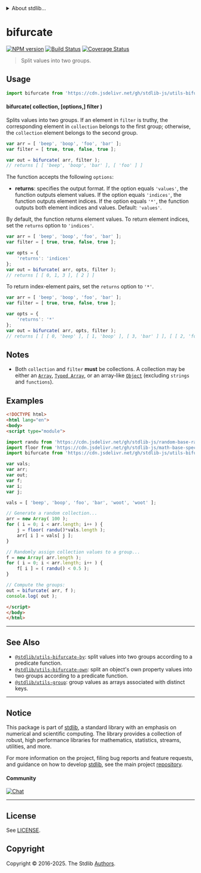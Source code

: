 <!--

@license Apache-2.0

Copyright (c) 2018 The Stdlib Authors.

Licensed under the Apache License, Version 2.0 (the "License");
you may not use this file except in compliance with the License.
You may obtain a copy of the License at

   http://www.apache.org/licenses/LICENSE-2.0

Unless required by applicable law or agreed to in writing, software
distributed under the License is distributed on an "AS IS" BASIS,
WITHOUT WARRANTIES OR CONDITIONS OF ANY KIND, either express or implied.
See the License for the specific language governing permissions and
limitations under the License.

-->


<details>
  <summary>
    About stdlib...
  </summary>
  <p>We believe in a future in which the web is a preferred environment for numerical computation. To help realize this future, we've built stdlib. stdlib is a standard library, with an emphasis on numerical and scientific computation, written in JavaScript (and C) for execution in browsers and in Node.js.</p>
  <p>The library is fully decomposable, being architected in such a way that you can swap out and mix and match APIs and functionality to cater to your exact preferences and use cases.</p>
  <p>When you use stdlib, you can be absolutely certain that you are using the most thorough, rigorous, well-written, studied, documented, tested, measured, and high-quality code out there.</p>
  <p>To join us in bringing numerical computing to the web, get started by checking us out on <a href="https://github.com/stdlib-js/stdlib">GitHub</a>, and please consider <a href="https://opencollective.com/stdlib">financially supporting stdlib</a>. We greatly appreciate your continued support!</p>
</details>

# bifurcate

[![NPM version][npm-image]][npm-url] [![Build Status][test-image]][test-url] [![Coverage Status][coverage-image]][coverage-url] <!-- [![dependencies][dependencies-image]][dependencies-url] -->

> Split values into two groups.

<!-- Section to include introductory text. Make sure to keep an empty line after the intro `section` element and another before the `/section` close. -->

<section class="intro">

</section>

<!-- /.intro -->

<!-- Package usage documentation. -->



<section class="usage">

## Usage

```javascript
import bifurcate from 'https://cdn.jsdelivr.net/gh/stdlib-js/utils-bifurcate@esm/index.mjs';
```

#### bifurcate( collection, \[options,] filter )

Splits values into two groups. If an element in `filter` is truthy, the corresponding element in `collection` belongs to the first group; otherwise, the `collection` element belongs to the second group.

```javascript
var arr = [ 'beep', 'boop', 'foo', 'bar' ];
var filter = [ true, true, false, true ];

var out = bifurcate( arr, filter );
// returns [ [ 'beep', 'boop', 'bar' ], [ 'foo' ] ]
```

The function accepts the following `options`:

-   **returns**: specifies the output format. If the option equals `'values'`, the function outputs element values. If the option equals `'indices'`, the function outputs element indices. If the option equals `'*'`, the function outputs both element indices and values. Default: `'values'`.

By default, the function returns element values. To return element indices, set the `returns` option to `'indices'`.

```javascript
var arr = [ 'beep', 'boop', 'foo', 'bar' ];
var filter = [ true, true, false, true ];

var opts = {
    'returns': 'indices'
};
var out = bifurcate( arr, opts, filter );
// returns [ [ 0, 1, 3 ], [ 2 ] ]
```

To return index-element pairs, set the `returns` option to `'*'`.

```javascript
var arr = [ 'beep', 'boop', 'foo', 'bar' ];
var filter = [ true, true, false, true ];

var opts = {
    'returns': '*'
};
var out = bifurcate( arr, opts, filter );
// returns [ [ [ 0, 'beep' ], [ 1, 'boop' ], [ 3, 'bar' ] ], [ [ 2, 'foo' ] ] ]
```

</section>

<!-- /.usage -->

<!-- Package usage notes. Make sure to keep an empty line after the `section` element and another before the `/section` close. -->

<section class="notes">

## Notes

-   Both `collection` and `filter` **must** be collections. A collection may be either an [`Array`][mdn-array], [`Typed Array`][mdn-typed-array], or an array-like [`Object`][mdn-object] (excluding `strings` and `functions`).

</section>

<!-- /.notes -->

<!-- Package usage examples. -->

<section class="examples">

## Examples

<!-- eslint no-undef: "error" -->

```html
<!DOCTYPE html>
<html lang="en">
<body>
<script type="module">

import randu from 'https://cdn.jsdelivr.net/gh/stdlib-js/random-base-randu@esm/index.mjs';
import floor from 'https://cdn.jsdelivr.net/gh/stdlib-js/math-base-special-floor@esm/index.mjs';
import bifurcate from 'https://cdn.jsdelivr.net/gh/stdlib-js/utils-bifurcate@esm/index.mjs';

var vals;
var arr;
var out;
var f;
var i;
var j;

vals = [ 'beep', 'boop', 'foo', 'bar', 'woot', 'woot' ];

// Generate a random collection...
arr = new Array( 100 );
for ( i = 0; i < arr.length; i++ ) {
    j = floor( randu()*vals.length );
    arr[ i ] = vals[ j ];
}

// Randomly assign collection values to a group...
f = new Array( arr.length );
for ( i = 0; i < arr.length; i++ ) {
    f[ i ] = ( randu() < 0.5 );
}

// Compute the groups:
out = bifurcate( arr, f );
console.log( out );

</script>
</body>
</html>
```

</section>

<!-- /.examples -->

<!-- Section to include cited references. If references are included, add a horizontal rule *before* the section. Make sure to keep an empty line after the `section` element and another before the `/section` close. -->

<section class="references">

</section>

<!-- /.references -->

<!-- Section for related `stdlib` packages. Do not manually edit this section, as it is automatically populated. -->

<section class="related">

* * *

## See Also

-   <span class="package-name">[`@stdlib/utils-bifurcate-by`][@stdlib/utils/bifurcate-by]</span><span class="delimiter">: </span><span class="description">split values into two groups according to a predicate function.</span>
-   <span class="package-name">[`@stdlib/utils-bifurcate-own`][@stdlib/utils/bifurcate-own]</span><span class="delimiter">: </span><span class="description">split an object's own property values into two groups according to a predicate function.</span>
-   <span class="package-name">[`@stdlib/utils-group`][@stdlib/utils/group]</span><span class="delimiter">: </span><span class="description">group values as arrays associated with distinct keys.</span>

</section>

<!-- /.related -->

<!-- Section for all links. Make sure to keep an empty line after the `section` element and another before the `/section` close. -->


<section class="main-repo" >

* * *

## Notice

This package is part of [stdlib][stdlib], a standard library with an emphasis on numerical and scientific computing. The library provides a collection of robust, high performance libraries for mathematics, statistics, streams, utilities, and more.

For more information on the project, filing bug reports and feature requests, and guidance on how to develop [stdlib][stdlib], see the main project [repository][stdlib].

#### Community

[![Chat][chat-image]][chat-url]

---

## License

See [LICENSE][stdlib-license].


## Copyright

Copyright &copy; 2016-2025. The Stdlib [Authors][stdlib-authors].

</section>

<!-- /.stdlib -->

<!-- Section for all links. Make sure to keep an empty line after the `section` element and another before the `/section` close. -->

<section class="links">

[npm-image]: http://img.shields.io/npm/v/@stdlib/utils-bifurcate.svg
[npm-url]: https://npmjs.org/package/@stdlib/utils-bifurcate

[test-image]: https://github.com/stdlib-js/utils-bifurcate/actions/workflows/test.yml/badge.svg?branch=main
[test-url]: https://github.com/stdlib-js/utils-bifurcate/actions/workflows/test.yml?query=branch:main

[coverage-image]: https://img.shields.io/codecov/c/github/stdlib-js/utils-bifurcate/main.svg
[coverage-url]: https://codecov.io/github/stdlib-js/utils-bifurcate?branch=main

<!--

[dependencies-image]: https://img.shields.io/david/stdlib-js/utils-bifurcate.svg
[dependencies-url]: https://david-dm.org/stdlib-js/utils-bifurcate/main

-->

[chat-image]: https://img.shields.io/gitter/room/stdlib-js/stdlib.svg
[chat-url]: https://app.gitter.im/#/room/#stdlib-js_stdlib:gitter.im

[stdlib]: https://github.com/stdlib-js/stdlib

[stdlib-authors]: https://github.com/stdlib-js/stdlib/graphs/contributors

[umd]: https://github.com/umdjs/umd
[es-module]: https://developer.mozilla.org/en-US/docs/Web/JavaScript/Guide/Modules

[deno-url]: https://github.com/stdlib-js/utils-bifurcate/tree/deno
[deno-readme]: https://github.com/stdlib-js/utils-bifurcate/blob/deno/README.md
[umd-url]: https://github.com/stdlib-js/utils-bifurcate/tree/umd
[umd-readme]: https://github.com/stdlib-js/utils-bifurcate/blob/umd/README.md
[esm-url]: https://github.com/stdlib-js/utils-bifurcate/tree/esm
[esm-readme]: https://github.com/stdlib-js/utils-bifurcate/blob/esm/README.md
[branches-url]: https://github.com/stdlib-js/utils-bifurcate/blob/main/branches.md

[stdlib-license]: https://raw.githubusercontent.com/stdlib-js/utils-bifurcate/main/LICENSE

[mdn-array]: https://developer.mozilla.org/en-US/docs/Web/JavaScript/Reference/Global_Objects/Array

[mdn-typed-array]: https://developer.mozilla.org/en-US/docs/Web/JavaScript/Reference/Global_Objects/TypedArray

[mdn-object]: https://developer.mozilla.org/en-US/docs/Web/JavaScript/Reference/Global_Objects/Object

<!-- <related-links> -->

[@stdlib/utils/bifurcate-by]: https://github.com/stdlib-js/utils-bifurcate-by/tree/esm

[@stdlib/utils/bifurcate-own]: https://github.com/stdlib-js/utils-bifurcate-own/tree/esm

[@stdlib/utils/group]: https://github.com/stdlib-js/utils-group/tree/esm

<!-- </related-links> -->

</section>

<!-- /.links -->
